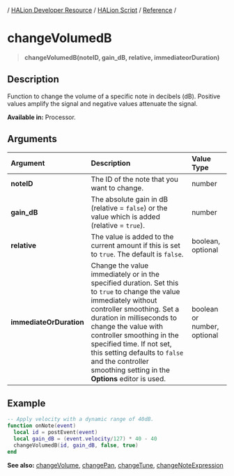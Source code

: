 / [HALion Developer Resource](../../HALion-Developer-Resource.md) / [HALion Script](./HALion-Script.md) / [Reference](./Reference.md) /

# changeVolumedB

>**changeVolumedB(noteID, gain_dB, relative, immediateorDuration)**

## Description

Function to change the volume of a specific note in decibels (dB). Positive values amplify the signal and negative values attenuate the signal.

**Available in:** Processor.

## Arguments

|Argument|Description|Value Type|
|:-|:-|:-|
|**noteID**|The ID of the note that you want to change.|number|
|**gain_dB**|The absolute gain in dB (relative = ``false``) or the value which is added (relative = ``true``).|number|
|**relative**|The value is added to the current amount if  this is set to ``true``. The default is ``false``.|boolean, optional|
|**immediateOrDuration**|Change the value immediately or in the specified duration. Set this to ``true`` to change the value immediately without controller smoothing. Set a duration in milliseconds to change the value with controller smoothing in the specified time. If not set, this setting defaults to ``false`` and the controller smoothing setting in the **Options** editor is used.|boolean or number, optional|

## Example

```lua
-- Apply velocity with a dynamic range of 40dB.
function onNote(event)
  local id = postEvent(event)
  local gain_dB = (event.velocity/127) * 40 - 40
  changeVolumedB(id, gain_dB, false, true)
end
```

**See also:** [changeVolume](./changeVolume.md), [changePan](./changePan.md), [changeTune](./changeTune.md), [changeNoteExpression](./changeNoteExpression.md)